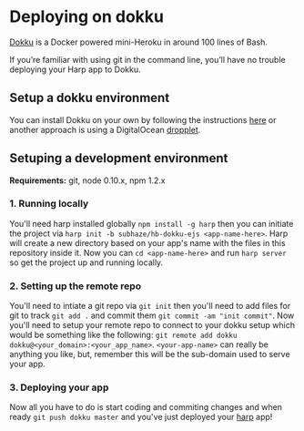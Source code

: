 # Deploying on dokku

[Dokku](https://github.com/progrium/dokku) is a Docker powered mini-Heroku in around 100 lines of Bash.

If you’re familiar with using git in the command line, you’ll have no trouble deploying your Harp app to Dokku.

## Setup a dokku environment

You can install Dokku on your own by following the instructions [here](https://github.com/progrium/dokku#requirements) or another approach is using a DigitalOcean [dropplet](https://www.digitalocean.com/community/tutorials/how-to-use-the-digitalocean-dokku-application).

## Setuping a development environment

**Requirements:** git, node 0.10.x, npm 1.2.x

### 1. Running locally

You'll need harp installed globally `npm install -g harp` then you can initiate the project via `harp init -b subhaze/hb-dokku-ejs <app-name-here>`. Harp will create a new directory based on your app's name with the files in this repository inside it. Now you can `cd <app-name-here>` and run `harp server` so get the project up and running locally.

### 2. Setting up the remote repo

You'll need to intiate a git repo via `git init` then you'll need to add files for git to track `git add .` and commit them `git commit -am "init commit"`. Now you'll need to setup your remote repo to connect to your dokku setup which would be something like the following: `git remote add dokku dokku@<your_domain>:<your_app_name>`. `<your-app-name>` can really be anything you like, but, remember this will be the sub-domain used to serve your app.

### 3. Deploying your app

Now all you have to do is start coding and commiting changes and when ready `git push dokku master` and you've just deployed your [harp](http://harpjs.com/) app!
